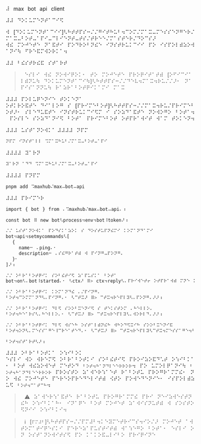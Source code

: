 ⠼⠀max⠀bot⠀api⠀client⠀

⠼⠼⠀⠙⠕⠅⠥⠍⠑⠝⠞⠁⠉⠊⠫

⠺⠀[⠙⠕⠅⠥⠍⠑⠝⠞⠁⠉⠊⠊]⠣⠓⠞⠞⠏⠎⠒⠌⠌⠛⠊⠞⠓⠥⠃⠲⠉⠕⠍⠌⠍⠁⠭⠤⠍⠑⠎⠎⠑⠝⠛⠑⠗⠌⠍⠁⠭⠤⠃⠕⠞⠤⠁⠏⠊⠤⠉⠇⠊⠑⠝⠞⠤⠞⠎⠌⠞⠗⠑⠑⠌⠍⠁⠎⠞⠑⠗⠌⠙⠕⠉⠎⠜ ⠺⠮⠀⠍⠕⠚⠑⠞⠑⠀⠝⠁⠯⠞⠊⠀⠏⠕⠙⠗⠕⠃⠝⠮⠑⠀⠊⠝⠎⠞⠗⠥⠅⠉⠊⠊⠀⠏⠕⠀⠊⠎⠏⠕⠇⠾⠵⠕⠺⠁⠝⠊⠳⠀⠋⠗⠑⠯⠍⠺⠕⠗⠅⠁⠲

⠼⠼⠀⠃⠮⠎⠞⠗⠮⠯⠀⠎⠞⠁⠗⠞

>⠀⠑⠎⠇⠊⠀⠺⠮⠀⠝⠕⠺⠊⠟⠕⠅⠂⠀⠞⠕⠀⠍⠕⠚⠑⠞⠑⠀⠏⠗⠕⠟⠊⠞⠁⠞⠾⠀[⠕⠋⠊⠉⠊⠁⠇⠾⠝⠥⠳⠀⠙⠕⠅⠥⠍⠑⠝⠞⠁⠉⠊⠳]⠣⠓⠞⠞⠏⠎⠒⠌⠌⠙⠑⠧⠲⠍⠁⠭⠲⠗⠥⠌⠌⠜⠂⠀⠝⠁⠏⠊⠎⠁⠝⠝⠥⠳⠀⠗⠁⠵⠗⠁⠃⠕⠞⠟⠊⠅⠁⠍⠊⠀⠍⠁⠭

⠼⠼⠼⠀⠏⠕⠇⠥⠟⠑⠝⠊⠑⠀⠞⠕⠅⠑⠝⠁
⠕⠞⠅⠗⠕⠯⠞⠑⠀⠙⠊⠁⠇⠕⠛⠀⠎⠀[⠏⠗⠊⠍⠑⠃⠕⠞]⠣⠓⠞⠞⠏⠎⠒⠌⠌⠍⠁⠭⠲⠗⠥⠌⠏⠗⠊⠍⠑⠃⠕⠞⠜⠂⠀⠎⠇⠑⠙⠥⠯⠞⠑⠀⠊⠝⠎⠞⠗⠥⠅⠉⠊⠫⠍⠀⠊⠀⠎⠕⠵⠙⠁⠯⠞⠑⠀⠝⠕⠺⠕⠛⠕⠀⠃⠕⠞⠁⠲⠀⠏⠕⠎⠇⠑⠀⠎⠕⠵⠙⠁⠝⠊⠫⠀⠃⠕⠞⠁⠀⠏⠗⠊⠍⠑⠃⠕⠞⠀⠕⠞⠏⠗⠁⠺⠊⠞⠀⠺⠁⠍⠀⠞⠕⠅⠑⠝⠲

⠼⠼⠼⠀⠥⠎⠞⠁⠝⠕⠺⠅⠁
⠼⠼⠼⠼⠀⠝⠏⠍
```sh
⠝⠏⠍⠀⠊⠝⠎⠞⠁⠇⠇⠀⠩⠍⠁⠭⠓⠥⠃⠌⠍⠁⠭⠤⠃⠕⠞⠤⠁⠏⠊
```
⠼⠼⠼⠼⠀⠽⠁⠗⠝
```sh
⠽⠁⠗⠝⠀⠁⠙⠙⠀⠩⠍⠁⠭⠓⠥⠃⠌⠍⠁⠭⠤⠃⠕⠞⠤⠁⠏⠊
```
⠼⠼⠼⠼⠀⠏⠝⠏⠍
```sh
pnpm⠀add⠀⠩maxhub⠌max⠤bot⠤api
```

⠼⠼⠼⠀⠏⠗⠊⠍⠑⠗
```javascript
import⠀{⠀bot⠀}⠀from⠀⠄⠩maxhub⠌max⠤bot⠤api⠄⠰

const⠀bot⠀⠿⠀new⠀bot⠣process⠲env⠲bot⠸token⠜⠰

⠌⠌⠀⠥⠎⠞⠁⠝⠕⠺⠅⠁⠀⠏⠕⠙⠎⠅⠁⠵⠕⠅⠀⠎⠀⠙⠕⠎⠞⠥⠏⠝⠮⠍⠊⠀⠅⠕⠍⠁⠝⠙⠁⠍⠊
bot⠲api⠲setmycommands⠣[
⠀⠀{⠀
⠀⠀⠀⠀name⠒⠀⠄ping⠄⠂
⠀⠀⠀⠀description⠒⠀⠄⠎⠮⠛⠗⠁⠞⠾⠀⠺⠀⠏⠊⠝⠛⠤⠏⠕⠝⠛⠄
⠀⠀}⠂
]⠜⠰

⠌⠌⠀⠕⠃⠗⠁⠃⠕⠞⠟⠊⠅⠀⠎⠕⠃⠮⠞⠊⠫⠀⠵⠁⠏⠥⠎⠅⠁⠀⠃⠕⠞⠁
bot⠲on⠣⠄bot⠸started⠄⠂⠀⠣ctx⠜⠀⠿>⠀ctx⠲reply⠣⠄⠏⠗⠊⠺⠑⠞⠖⠀⠕⠞⠏⠗⠁⠺⠾⠀⠍⠝⠑⠀⠅⠕⠍⠁⠝⠙⠥⠀⠌ping⠂⠀⠟⠞⠕⠃⠮⠀⠎⠮⠛⠗⠁⠞⠾⠀⠺⠀⠏⠊⠝⠛⠤⠏⠕⠝⠛⠄⠜⠜⠰

⠌⠌⠀⠕⠃⠗⠁⠃⠕⠞⠟⠊⠅⠀⠅⠕⠍⠁⠝⠙⠮⠀⠄⠌⠏⠊⠝⠛⠄
⠃⠕⠞⠲⠉⠕⠍⠍⠁⠝⠙⠣⠄⠏⠊⠝⠛⠄⠂⠀⠣⠉⠞⠭⠜⠀⠿>⠀⠉⠞⠭⠲⠗⠑⠏⠇⠽⠣⠄⠏⠕⠝⠛⠄⠜⠜⠰

⠌⠌⠀⠕⠃⠗⠁⠃⠕⠞⠟⠊⠅⠀⠙⠇⠫⠀⠎⠕⠕⠃⠭⠑⠝⠊⠫⠀⠎⠀⠞⠑⠅⠎⠞⠕⠍⠀⠄⠓⠑⠇⠇⠕⠄
⠃⠕⠞⠲⠓⠑⠁⠗⠎⠣⠄⠓⠑⠇⠇⠕⠄⠂⠀⠣⠉⠞⠭⠜⠀⠿>⠀⠉⠞⠭⠲⠗⠑⠏⠇⠽⠣⠄⠺⠕⠗⠇⠙⠄⠜⠜⠰

⠌⠌⠀⠕⠃⠗⠁⠃⠕⠞⠟⠊⠅⠀⠙⠇⠫⠀⠺⠎⠑⠓⠀⠕⠎⠞⠁⠇⠾⠝⠮⠓⠀⠺⠓⠕⠙⠫⠭⠊⠓⠀⠎⠕⠕⠃⠭⠑⠝⠊⠯
⠃⠕⠞⠲⠕⠝⠣⠄⠍⠑⠎⠎⠁⠛⠑⠸⠉⠗⠑⠁⠞⠑⠙⠄⠂⠀⠣⠉⠞⠭⠜⠀⠿>⠀⠉⠞⠭⠲⠗⠑⠏⠇⠽⠣⠉⠞⠭⠲⠍⠑⠎⠎⠁⠛⠑⠲⠃⠕⠙⠽⠲⠞⠑⠭⠞⠜⠜⠰

⠃⠕⠞⠲⠎⠞⠁⠗⠞⠣⠜⠰
```

⠼⠼⠼⠀⠕⠃⠗⠁⠃⠕⠞⠅⠁⠀⠕⠱⠊⠃⠕⠅
⠑⠎⠇⠊⠀⠺⠕⠀⠺⠗⠑⠍⠫⠀⠕⠃⠗⠁⠃⠕⠞⠅⠊⠀⠎⠕⠃⠮⠞⠊⠫⠀⠏⠗⠕⠊⠵⠕⠯⠙⠡⠞⠀⠕⠱⠊⠃⠅⠁⠂⠀⠃⠕⠞⠀⠺⠮⠵⠕⠺⠑⠞⠀⠍⠑⠞⠕⠙⠀`⠃⠕⠞⠲⠓⠁⠝⠙⠇⠑⠑⠗⠗⠕⠗`⠲⠀⠏⠕⠀⠥⠍⠕⠇⠟⠁⠝⠊⠳⠀`⠃⠕⠞⠲⠓⠁⠝⠙⠇⠑⠑⠗⠗⠕⠗`⠀⠏⠗⠕⠎⠞⠕⠀⠵⠁⠺⠑⠗⠱⠁⠑⠞⠀⠗⠁⠃⠕⠞⠥⠀⠏⠗⠕⠛⠗⠁⠍⠍⠮⠂⠀⠝⠕⠀⠺⠮⠀⠍⠕⠚⠑⠞⠑⠀⠏⠑⠗⠑⠕⠏⠗⠑⠙⠑⠇⠊⠞⠾⠀⠪⠞⠕⠀⠏⠕⠺⠑⠙⠑⠝⠊⠑⠂⠀⠊⠎⠏⠕⠇⠾⠵⠥⠫⠀`⠃⠕⠞⠲⠉⠁⠞⠉⠓`⠲

>⠀⚠️⠀⠵⠁⠺⠑⠗⠱⠁⠯⠞⠑⠀⠗⠁⠃⠕⠞⠥⠀⠏⠗⠕⠛⠗⠁⠍⠍⠮⠀⠏⠗⠊⠀⠝⠑⠊⠵⠺⠑⠎⠞⠝⠮⠓⠀⠕⠱⠊⠃⠅⠁⠓⠂⠀⠊⠝⠁⠟⠑⠀⠃⠕⠞⠀⠍⠕⠚⠑⠞⠀⠵⠁⠺⠊⠎⠝⠥⠞⠾⠀⠺⠀⠎⠕⠎⠞⠕⠫⠝⠊⠊⠀⠕⠱⠊⠃⠅⠊⠲

>⠀ℹ️⠀[`⠏⠍⠼⠃`]⠣⠓⠞⠞⠏⠎⠒⠌⠌⠏⠍⠼⠃⠲⠅⠑⠽⠍⠑⠞⠗⠊⠉⠎⠲⠊⠕⠌⠜⠀⠍⠕⠚⠑⠞⠀⠁⠺⠞⠕⠍⠁⠞⠊⠟⠑⠎⠅⠊⠀⠏⠑⠗⠑⠵⠁⠏⠥⠎⠞⠊⠞⠾⠀⠺⠁⠱⠑⠛⠕⠀⠃⠕⠞⠁⠂⠀⠑⠎⠇⠊⠀⠕⠝⠀⠕⠎⠞⠁⠝⠕⠺⠊⠞⠎⠫⠀⠏⠕⠀⠅⠁⠅⠕⠯⠤⠇⠊⠃⠕⠀⠏⠗⠊⠟⠊⠝⠑

